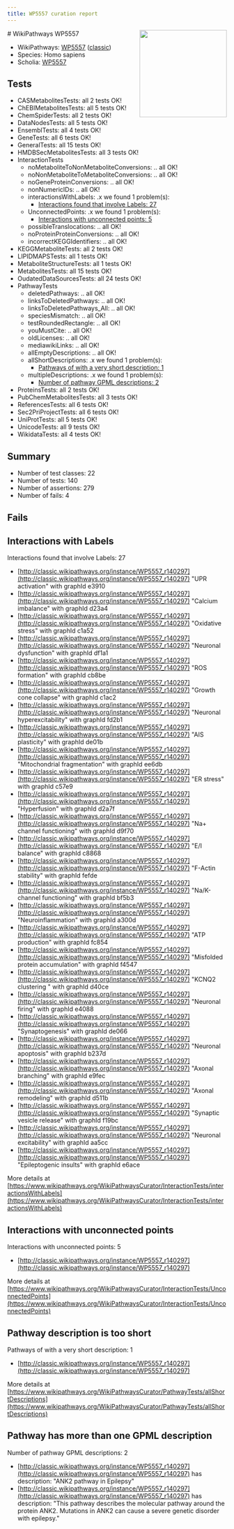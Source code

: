 ```yaml
---
title: WP5557 curation report
---
```


<img style="float: right; width: 200px" src="https://upload.wikimedia.org/wikipedia/commons/thumb/8/83/Wplogo_with_text_500.png/640px-Wplogo_with_text_500.png" />
# WikiPathways WP5557

* WikiPathways: [WP5557](https://wikipathways.org/pathways/WP5557) ([classic](https://classic.wikipathways.org/instance/WP5557))
* Species: Homo sapiens
* Scholia: [WP5557](https://scholia.toolforge.org/wikipathways/WP5557)
## Tests
* CASMetabolitesTests: all 2 tests OK!
* ChEBIMetabolitesTests: all 5 tests OK!
* ChemSpiderTests: all 2 tests OK!
* DataNodesTests: all 5 tests OK!
* EnsemblTests: all 4 tests OK!
* GeneTests: all 6 tests OK!
* GeneralTests: all 15 tests OK!
* HMDBSecMetabolitesTests: all 3 tests OK!
* InteractionTests
    * noMetaboliteToNonMetaboliteConversions: .. all OK!
    * noNonMetaboliteToMetaboliteConversions: .. all OK!
    * noGeneProteinConversions: .. all OK!
    * nonNumericIDs: .. all OK!
    * interactionsWithLabels: .x we found 1 problem(s):
        * [Interactions found that involve Labels: 27](#fe97a8de)
    * UnconnectedPoints: .x we found 1 problem(s):
        * [Interactions with unconnected points: 5](#35a61add)
    * possibleTranslocations: .. all OK!
    * noProteinProteinConversions: .. all OK!
    * incorrectKEGGIdentifiers: .. all OK!
* KEGGMetaboliteTests: all 2 tests OK!
* LIPIDMAPSTests: all 1 tests OK!
* MetaboliteStructureTests: all 1 tests OK!
* MetabolitesTests: all 15 tests OK!
* OudatedDataSourcesTests: all 24 tests OK!
* PathwayTests
    * deletedPathways: .. all OK!
    * linksToDeletedPathways: .. all OK!
    * linksToDeletedPathways_All: .. all OK!
    * speciesMismatch: .. all OK!
    * testRoundedRectangle: .. all OK!
    * youMustCite: .. all OK!
    * oldLicenses: .. all OK!
    * mediawikiLinks: .. all OK!
    * allEmptyDescriptions: .. all OK!
    * allShortDescriptions: .x we found 1 problem(s):
        * [Pathways of with a very short description: 1](#9b455f1f)
    * multipleDescriptions: .x we found 1 problem(s):
        * [Number of pathway GPML descriptions: 2](#bfb47723)
* ProteinsTests: all 2 tests OK!
* PubChemMetabolitesTests: all 3 tests OK!
* ReferencesTests: all 6 tests OK!
* Sec2PriProjectTests: all 6 tests OK!
* UniProtTests: all 5 tests OK!
* UnicodeTests: all 9 tests OK!
* WikidataTests: all 4 tests OK!


## Summary

* Number of test classes: 22
* Number of tests: 140
* Number of assertions: 279
* Number of fails: 4

## Fails

<a name="fe97a8de" />

## Interactions with Labels

Interactions found that involve Labels: 27

* [http://classic.wikipathways.org/instance/WP5557_r140297](http://classic.wikipathways.org/instance/WP5557_r140297) "UPR activation" with graphId e3910
* [http://classic.wikipathways.org/instance/WP5557_r140297](http://classic.wikipathways.org/instance/WP5557_r140297) "Calcium imbalance" with graphId d23a4
* [http://classic.wikipathways.org/instance/WP5557_r140297](http://classic.wikipathways.org/instance/WP5557_r140297) "Oxidative stress" with graphId c1a52
* [http://classic.wikipathways.org/instance/WP5557_r140297](http://classic.wikipathways.org/instance/WP5557_r140297) "Neuronal dysfunction" with graphId df1a1
* [http://classic.wikipathways.org/instance/WP5557_r140297](http://classic.wikipathways.org/instance/WP5557_r140297) "ROS formation" with graphId cb8be
* [http://classic.wikipathways.org/instance/WP5557_r140297](http://classic.wikipathways.org/instance/WP5557_r140297) "Growth cone collapse" with graphId c1ac2
* [http://classic.wikipathways.org/instance/WP5557_r140297](http://classic.wikipathways.org/instance/WP5557_r140297) "Neuronal hyperexcitability" with graphId fd2b1
* [http://classic.wikipathways.org/instance/WP5557_r140297](http://classic.wikipathways.org/instance/WP5557_r140297) "AIS plasticity" with graphId de01b
* [http://classic.wikipathways.org/instance/WP5557_r140297](http://classic.wikipathways.org/instance/WP5557_r140297) "Mitochondrial fragmentation" with graphId ee6db
* [http://classic.wikipathways.org/instance/WP5557_r140297](http://classic.wikipathways.org/instance/WP5557_r140297) "ER stress" with graphId c57e9
* [http://classic.wikipathways.org/instance/WP5557_r140297](http://classic.wikipathways.org/instance/WP5557_r140297) "Hyperfusion" with graphId d2a7f
* [http://classic.wikipathways.org/instance/WP5557_r140297](http://classic.wikipathways.org/instance/WP5557_r140297) "Na+ channel functioning" with graphId d9f70
* [http://classic.wikipathways.org/instance/WP5557_r140297](http://classic.wikipathways.org/instance/WP5557_r140297) "E/I balance" with graphId c8868
* [http://classic.wikipathways.org/instance/WP5557_r140297](http://classic.wikipathways.org/instance/WP5557_r140297) "F-Actin stability" with graphId fefde
* [http://classic.wikipathways.org/instance/WP5557_r140297](http://classic.wikipathways.org/instance/WP5557_r140297) "Na/K-channel functioning" with graphId bf5b3
* [http://classic.wikipathways.org/instance/WP5557_r140297](http://classic.wikipathways.org/instance/WP5557_r140297) "Neuroinflammation" with graphId a300d
* [http://classic.wikipathways.org/instance/WP5557_r140297](http://classic.wikipathways.org/instance/WP5557_r140297) "ATP production" with graphId fc854
* [http://classic.wikipathways.org/instance/WP5557_r140297](http://classic.wikipathways.org/instance/WP5557_r140297) "Misfolded protein accumulation" with graphId f4547
* [http://classic.wikipathways.org/instance/WP5557_r140297](http://classic.wikipathways.org/instance/WP5557_r140297) "KCNQ2 clustering " with graphId d40ce
* [http://classic.wikipathways.org/instance/WP5557_r140297](http://classic.wikipathways.org/instance/WP5557_r140297) "Neuronal firing" with graphId e4088
* [http://classic.wikipathways.org/instance/WP5557_r140297](http://classic.wikipathways.org/instance/WP5557_r140297) "Synaptogenesis" with graphId de066
* [http://classic.wikipathways.org/instance/WP5557_r140297](http://classic.wikipathways.org/instance/WP5557_r140297) "Neuronal apoptosis" with graphId b237d
* [http://classic.wikipathways.org/instance/WP5557_r140297](http://classic.wikipathways.org/instance/WP5557_r140297) "Axonal branching" with graphId e9fec
* [http://classic.wikipathways.org/instance/WP5557_r140297](http://classic.wikipathways.org/instance/WP5557_r140297) "Axonal remodeling" with graphId d511b
* [http://classic.wikipathways.org/instance/WP5557_r140297](http://classic.wikipathways.org/instance/WP5557_r140297) "Synaptic vesicle release" with graphId f19bc
* [http://classic.wikipathways.org/instance/WP5557_r140297](http://classic.wikipathways.org/instance/WP5557_r140297) "Neuronal excitability" with graphId aa5cc
* [http://classic.wikipathways.org/instance/WP5557_r140297](http://classic.wikipathways.org/instance/WP5557_r140297) "Epileptogenic insults" with graphId e6ace


More details at [https://www.wikipathways.org/WikiPathwaysCurator/InteractionTests/interactionsWithLabels](https://www.wikipathways.org/WikiPathwaysCurator/InteractionTests/interactionsWithLabels)

<a name="35a61add" />

## Interactions with unconnected points

Interactions with unconnected points: 5

* [http://classic.wikipathways.org/instance/WP5557_r140297](http://classic.wikipathways.org/instance/WP5557_r140297)


More details at [https://www.wikipathways.org/WikiPathwaysCurator/InteractionTests/UnconnectedPoints](https://www.wikipathways.org/WikiPathwaysCurator/InteractionTests/UnconnectedPoints)

<a name="9b455f1f" />

## Pathway description is too short

Pathways of with a very short description: 1

* [http://classic.wikipathways.org/instance/WP5557_r140297](http://classic.wikipathways.org/instance/WP5557_r140297)

More details at [https://www.wikipathways.org/WikiPathwaysCurator/PathwayTests/allShortDescriptions](https://www.wikipathways.org/WikiPathwaysCurator/PathwayTests/allShortDescriptions)

<a name="bfb47723" />

## Pathway has more than one GPML description

Number of pathway GPML descriptions: 2

* [http://classic.wikipathways.org/instance/WP5557_r140297](http://classic.wikipathways.org/instance/WP5557_r140297) has description: "ANK2 pathway in Epilepsy"
* [http://classic.wikipathways.org/instance/WP5557_r140297](http://classic.wikipathways.org/instance/WP5557_r140297) has description: "This pathway describes the molecular pathway around the protein ANK2. Mutations in ANK2 can cause a severe genetic disorder with epilepsy."


